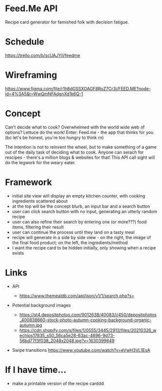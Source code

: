# Feed.Me API
Recipe card generator for famished folk with decision fatigue.

# Schedule 
https://trello.com/b/scUAJYjl/feedme

# Wireframing
https://www.figma.com/file/r1h8dGSSXOAGF8RoZ7Cr3j/FEED.ME?node-id=4%3A5&t=WwQmNFAdgnXd1k6Q-1

# Concept 
Can't decide what to cook? Overwhelmed with the world wide web of options? Lettuce do the work! Enter: Feed.me - the app that thinks for you (bc let's be honest, you're too hungry to think rn)

The intention is not to reinvent the wheel, but to make something of a game out of the daily task of deciding what to cook. Anyone can serach for rescipes - there's a million blogs & websites for that! This API call sight will do the legwork for the weary eater.
        
# Framework
- initial site view will display an empty kitchen counter, with cooking ingredients scattered about
- at the top will be the concept blurb, an input bar and a search button
- user can click search button with no input, generating an utterly random recipe
- user can also refine their search by entering one (or more???) food items, filtering their result
- user can continue the process until they land on a tasty meal
- recipe will generate in a side by side view - on the right, the image of the final food product; on the left, the ingredients/method
- I want the recipe card to be hidden initially, only showing when a recipe exists

# Links
- API
    - https://www.themealdb.com/api/json/v1/1/search.php?s=

- Potential background images
    - https://st4.depositphotos.com/9012638/40083/i/450/depositphotos_400838660-stock-photo-autumn-cooking-background-organic-autumn.jpg
    - https://cdn.shopify.com/s/files/1/0555/3445/2913/files/20210326_wechips17835_s50_56ca5e28-63ac-4696-9d73-56bd77f3f038_2048x2048.jpg?v=1630399649

- Swipe transitions
    https://www.youtube.com/watch?v=eVwH3VL1EsA


# If I have time...
- make a printable version of the recipe carddd